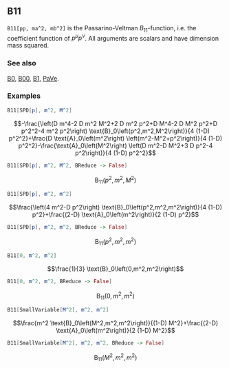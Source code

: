 ## B11 

`B11[pp, ma^2, mb^2]` is the Passarino-Veltman $B_{11}$-function, i.e. the coefficient function of $p^{\mu } p^{\nu }$. All arguments are scalars and have dimension mass squared.

### See also

[B0](B0), [B00](B00), [B1](B1), [PaVe](PaVe).

### Examples

```mathematica
B11[SPD[p], m^2, M^2]
```

$$-\frac{\left(D m^4-2 D m^2 M^2+2 D m^2 p^2+D M^4-2 D M^2 p^2+D p^2^2-4 m^2 p^2\right) \text{B}_0\left(p^2,m^2,M^2\right)}{4 (1-D) p^2^2}+\frac{D \text{A}_0\left(m^2\right) \left(m^2-M^2+p^2\right)}{4 (1-D) p^2^2}-\frac{\text{A}_0\left(M^2\right) \left(D m^2-D M^2+3 D p^2-4 p^2\right)}{4 (1-D) p^2^2}$$

```mathematica
B11[SPD[p], m^2, M^2, BReduce -> False]
```

$$\text{B}_{11}\left(p^2,m^2,M^2\right)$$

```mathematica
B11[SPD[p], m^2, m^2]
```

$$\frac{\left(4 m^2-D p^2\right) \text{B}_0\left(p^2,m^2,m^2\right)}{4 (1-D) p^2}+\frac{(2-D) \text{A}_0\left(m^2\right)}{2 (1-D) p^2}$$

```mathematica
B11[SPD[p], m^2, m^2, BReduce -> False]
```

$$\text{B}_{11}\left(p^2,m^2,m^2\right)$$

```mathematica
B11[0, m^2, m^2]
```

$$\frac{1}{3} \text{B}_0\left(0,m^2,m^2\right)$$

```mathematica
B11[0, m^2, m^2, BReduce -> False]
```

$$\text{B}_{11}\left(0,m^2,m^2\right)$$

```mathematica
B11[SmallVariable[M^2], m^2, m^2]
```

$$\frac{m^2 \text{B}_0\left(M^2,m^2,m^2\right)}{(1-D) M^2}+\frac{(2-D) \text{A}_0\left(m^2\right)}{2 (1-D) M^2}$$

```mathematica
B11[SmallVariable[M^2], m^2, m^2, BReduce -> False]
```

$$\text{B}_{11}\left(M^2,m^2,m^2\right)$$